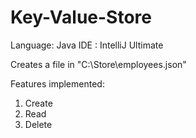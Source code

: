 # Key-Value-Store
Language: Java
IDE     : IntelliJ Ultimate

Creates a file in "C:\Store\employees.json"

Features implemented:
1. Create
2. Read 
3. Delete
